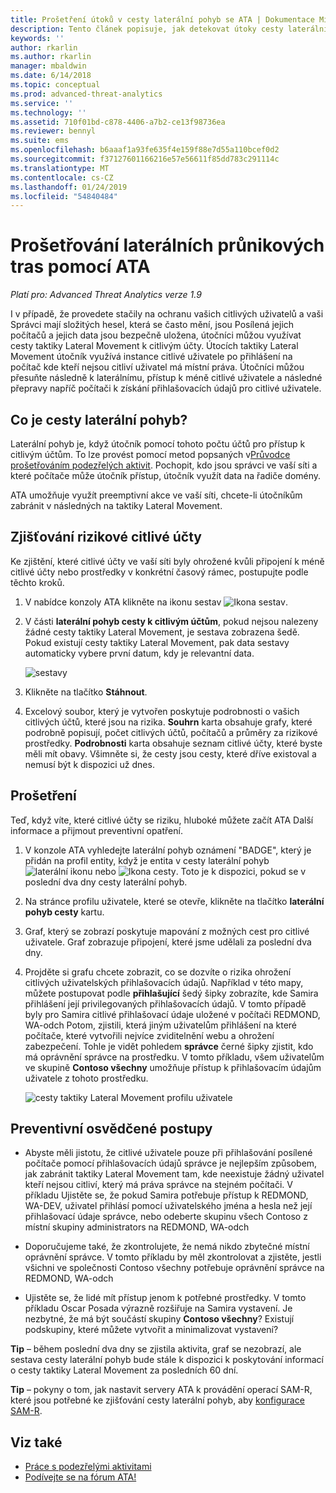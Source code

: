 ```yaml
---
title: Prošetření útoků v cesty laterální pohyb se ATA | Dokumentace Microsoftu
description: Tento článek popisuje, jak detekovat útoky cesty laterální pohyb s Advanced Threat Analytics (ATA).
keywords: ''
author: rkarlin
ms.author: rkarlin
manager: mbaldwin
ms.date: 6/14/2018
ms.topic: conceptual
ms.prod: advanced-threat-analytics
ms.service: ''
ms.technology: ''
ms.assetid: 710f01bd-c878-4406-a7b2-ce13f98736ea
ms.reviewer: bennyl
ms.suite: ems
ms.openlocfilehash: b6aaaf1a93fe635f4e159f88e7d55a110bcef0d2
ms.sourcegitcommit: f37127601166216e57e56611f85dd783c291114c
ms.translationtype: MT
ms.contentlocale: cs-CZ
ms.lasthandoff: 01/24/2019
ms.locfileid: "54840484"
---
```

# <a name="investigating-lateral-movement-paths-with-ata"></a>Prošetřování laterálních průnikových tras pomocí ATA


*Platí pro: Advanced Threat Analytics verze 1.9*

I v případě, že provedete stačily na ochranu vašich citlivých uživatelů a vaši Správci mají složitých hesel, která se často mění, jsou Posílená jejich počítačů a jejich data jsou bezpečně uložena, útočníci můžou využívat cesty taktiky Lateral Movement k citlivým účty. Útocích taktiky Lateral Movement útočník využívá instance citlivé uživatele po přihlášení na počítač kde kteří nejsou citliví uživatel má místní práva. Útočníci můžou přesuňte následně k laterálnímu, přístup k méně citlivé uživatele a následné přepravy napříč počítači k získání přihlašovacích údajů pro citlivé uživatele. 

## <a name="what-is-a-lateral-movement-path"></a>Co je cesty laterální pohyb?

Laterální pohyb je, když útočník pomocí tohoto počtu účtů pro přístup k citlivým účtům. To lze provést pomocí metod popsaných v[Průvodce prošetřováním podezřelých aktivit](suspicious-activity-guide.md). Pochopit, kdo jsou správci ve vaší síti a které počítače může útočník přístup, útočník využít data na řadiče domény. 

ATA umožňuje využít preemptivní akce ve vaší síti, chcete-li útočníkům zabránit v následných na taktiky Lateral Movement.

## <a name="discovery-your-at-risk-sensitive-accounts"></a>Zjišťování rizikové citlivé účty

Ke zjištění, které citlivé účty ve vaší síti byly ohrožené kvůli připojení k méně citlivé účty nebo prostředky v konkrétní časový rámec, postupujte podle těchto kroků. 

1. V nabídce konzoly ATA klikněte na ikonu sestav ![Ikona sestav](./media/ata-report-icon.png).

2. V části **laterální pohyb cesty k citlivým účtům**, pokud nejsou nalezeny žádné cesty taktiky Lateral Movement, je sestava zobrazena šedě. Pokud existují cesty taktiky Lateral Movement, pak data sestavy automaticky vybere první datum, kdy je relevantní data. 

   ![sestavy](./media/reports.png)

3. Klikněte na tlačítko **Stáhnout**.

4. Excelový soubor, který je vytvořen poskytuje podrobnosti o vašich citlivých účtů, které jsou na rizika. **Souhrn** karta obsahuje grafy, které podrobně popisují, počet citlivých účtů, počítačů a průměry za rizikové prostředky. **Podrobnosti** karta obsahuje seznam citlivé účty, které byste měli mít obavy. Všimněte si, že cesty jsou cesty, které dříve existoval a nemusí být k dispozici už dnes.


## <a name="investigate"></a>Prošetření

Teď, když víte, které citlivé účty se riziku, hluboké můžete začít ATA Další informace a přijmout preventivní opatření.

1. V konzole ATA vyhledejte laterální pohyb oznámení "BADGE", který je přidán na profil entity, když je entita v cesty laterální pohyb ![laterální ikonu](./media/lateral-movement-icon.png) nebo ![Ikona cesty](./media/paths-icon.png). Toto je k dispozici, pokud se v poslední dva dny cesty laterální pohyb.

2. Na stránce profilu uživatele, které se otevře, klikněte na tlačítko **laterální pohyb cesty** kartu.

3. Graf, který se zobrazí poskytuje mapování z možných cest pro citlivé uživatele. Graf zobrazuje připojení, které jsme udělali za poslední dva dny.

4. Projděte si grafu chcete zobrazit, co se dozvíte o rizika ohrožení citlivých uživatelských přihlašovacích údajů. Například v této mapy, můžete postupovat podle **přihlašující** šedý šipky zobrazíte, kde Samira přihlášení její privilegovaných přihlašovacích údajů. V tomto případě byly pro Samira citlivé přihlašovací údaje uložené v počítači REDMOND, WA-odch Potom, zjistili, která jiným uživatelům přihlášení na které počítače, které vytvořili nejvíce zviditelnění webu a ohrožení zabezpečení. Tohle je vidět pohledem **správce** černé šipky zjistit, kdo má oprávnění správce na prostředku. V tomto příkladu, všem uživatelům ve skupině **Contoso všechny** umožňuje přístup k přihlašovacím údajům uživatele z tohoto prostředku.  

   ![cesty taktiky Lateral Movement profilu uživatele](media/user-profile-lateral-movement-paths.png)


## <a name="preventative-best-practices"></a>Preventivní osvědčené postupy

- Abyste měli jistotu, že citlivé uživatele pouze při přihlašování posílené počítače pomocí přihlašovacích údajů správce je nejlepším způsobem, jak zabránit taktiky Lateral Movement tam, kde neexistuje žádný uživatel kteří nejsou citliví, který má práva správce na stejném počítači. V příkladu Ujistěte se, že pokud Samira potřebuje přístup k REDMOND, WA-DEV, uživatel přihlásí pomocí uživatelského jména a hesla než její přihlašovací údaje správce, nebo odeberte skupinu všech Contoso z místní skupiny administrators na REDMOND, WA-odch

- Doporučujeme také, že zkontrolujete, že nemá nikdo zbytečné místní oprávnění správce. V tomto příkladu by měl zkontrolovat a zjistěte, jestli všichni ve společnosti Contoso všechny potřebuje oprávnění správce na REDMOND, WA-odch

- Ujistěte se, že lidé mít přístup jenom k potřebné prostředky. V tomto příkladu Oscar Posada výrazně rozšiřuje na Samira vystavení. Je nezbytné, že má být součástí skupiny **Contoso všechny**? Existují podskupiny, které můžete vytvořit a minimalizovat vystavení?

**Tip** – během poslední dva dny se zjistila aktivita, graf se nezobrazí, ale sestava cesty laterální pohyb bude stále k dispozici k poskytování informací o cesty taktiky Lateral Movement za posledních 60 dní.

**Tip** – pokyny o tom, jak nastavit servery ATA k provádění operací SAM-R, které jsou potřebné ke zjišťování cesty laterální pohyb, aby [konfigurace SAM-R](install-ata-step9-samr.md).




## <a name="see-also"></a>Viz také
- [Práce s podezřelými aktivitami](working-with-suspicious-activities.md)
- [Podívejte se na fórum ATA!](https://social.technet.microsoft.com/Forums/security/home?forum=mata)

